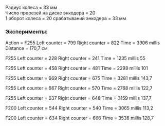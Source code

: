   Радиус колеса = 33 мм  
  Число прорезей на диске энкодера = 20  
  1 оборот колеса = 20 срабатываний  энкодера = 33 мм  
### Эксперименты:
Action = F255
Left counter = 799 Right counter = 822 Time = 3906 millis Distance = 170,7 см

F255
Left counter = 228 Right counter = 241 Time = 1235 millis 55

F255
Left counter = 458 Right counter = 481 Time = 2298 millis 101

F255
Left counter = 669 Right counter = 675 Time = 3281 millis 143,7

F255
Left counter = 667 Right counter = 570 Time = 2768 millis 122,7


F255
Left counter = 637 Right counter = 648 Time = 3159 millis 137,7


F200
Left counter = 544 Right counter = 540 Time = 3065 millis 113,2

F200
Left counter = 634 Right counter = 666 Time = 3536 millis 128,7
